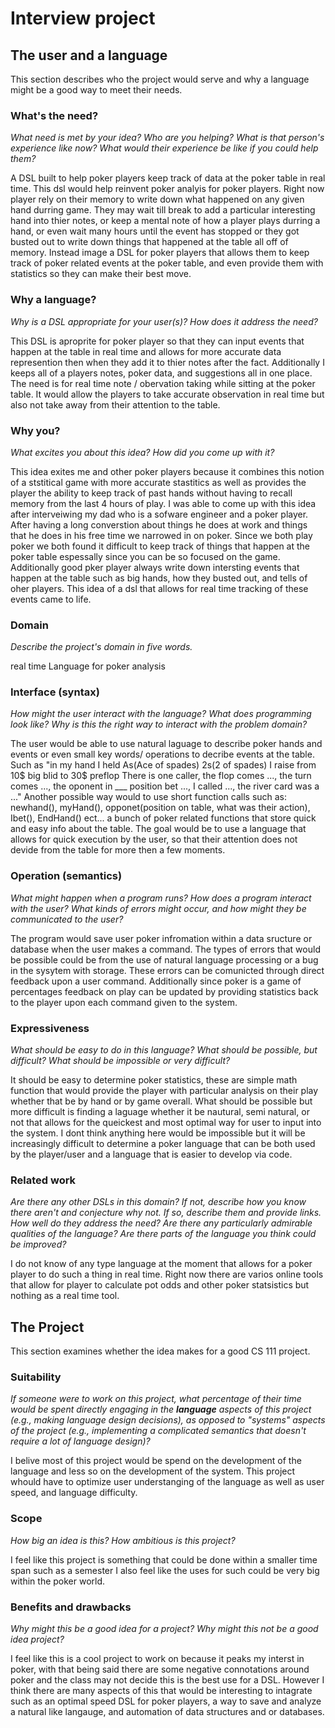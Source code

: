 # Interview project

## The user and a language

This section describes who the project would serve and why a language might be a
good way to meet their needs.

### What's the need?

_What need is met by your idea? Who are you helping? What is that person's
experience like now? What would their experience be like if you could help
them?_

A DSL built to help poker players keep track of data at the poker table in real time. This dsl would help reinvent poker analyis for poker players. Right now player rely on their memory to write down what happened on any given hand durring game. They may wait till break to add a particular interesting hand into thier notes, or keep a mental note of how a player plays durring a hand, or even wait many hours until the event has stopped or they got busted out to write down things that happened at the table all off of memory. Instead image a DSL for poker players that allows them to keep track of poker related events at the poker table, and even provide them with statistics so they can make their best move.

### Why a language?

_Why is a DSL appropriate for your user(s)? How does it address the need?_

This DSL is aproprite for poker player so that they can input events that happen at the table in real time and allows for more accurate data represention then when they add it to thier notes after the fact. Additionally I keeps all of a players notes, poker data, and suggestions all in one place. The need is for real time note / obervation taking while sitting at the poker table. It would allow the players to take accurate observation in real time but also not take away from their attention to the table. 

### Why you?

_What excites you about this idea? How did you come up with it?_

This idea exites me and other poker players because it combines this notion of a ststitical game with more accurate stastitics as well as provides the player the ability to keep track of past hands without having to recall memory from the last 4 hours of play. I was able to come up with this idea after interveiwing my dad who is a sofware engineer and a poker player. After having a long converstion about things he does at work and things that he does in his free time we narrowed in on poker. Since we both play poker we both found it difficult to keep track of things that happen at the poker table espessally since you can be so focused on the game. Additionally good pker player always write down intersting events that happen at the table such as big hands, how they busted out, and tells of oher players. This idea of a dsl that allows for real time tracking of these events came to life. 

### Domain

_Describe the project's domain in five words._

real time Language for poker analysis

### Interface (syntax)

_How might the user interact with the language? What does programming look
like? Why is this the right way to interact with the problem domain?_

The user would be able to use natural laguage to describe poker hands and events or even small key words/ operations to decribe events at the table. Such as "in my hand I held As(Ace of spades) 2s(2 of spades) I raise from 10$ big blid to 30$ preflop There is one caller, the flop comes ..., the turn comes ..., the oponent in ___ position bet ..., I called ..., the river card was a ..."
Another possible way would to use short function calls such as:
newhand(), myHand(), opponet(position on table, what was their action), Ibet(), EndHand() ect... a bunch of poker related functions that store quick and easy info about the table. 
The goal would be to use a language that allows for quick execution by the user, so that their attention does not devide from the table for more then a few moments. 


### Operation (semantics)

_What might happen when a program runs? How does a program interact with the
user? What kinds of errors might occur, and how might they be communicated to
the user?_

The program would save user poker infromation within a data sructure or database when the user makes a command. The types of errors that would be possible could be from the use of natural language processing or a bug in the sysytem with storage. These errors can be comunicted through direct feedback upon a user command. Additionally since poker is a game of percentages feedback on play can be updated by providing statistics back to the player upon each command given to the system. 

### Expressiveness

_What should be easy to do in this language? What should be possible, but
difficult? What should be impossible or very difficult?_

It should be easy to determine poker statistics, these are simple math function that would provide the player with particular analysis on their play whether that be by hand or by game overall. What should be possible but more difficult is finding a laguage whether it be nautural, semi natural, or not that allows for the queickest and most optimal way for user to input into the system. I dont think anything here would be impossible but it will be increasingly difficult to determine a poker language that can be both used by the player/user and a language that is easier to develop via code.

### Related work

_Are there any other DSLs in this domain? If not, describe how you know there
aren't and conjecture why not. If so, describe them and provide links. How well
do they address the need? Are there any particularly admirable qualities of the
language? Are there parts of the language you think could be improved?_

I do not know of any type language at the moment that allows for a poker player to do such a thing in real time. Right now there are varios online tools that allow for player to calculate pot odds and other poker statsistics but nothing as a real time tool. 

## The Project

This section examines whether the idea makes for a good CS 111 project.

### Suitability

_If someone were to work on this project, what percentage of their time would be
spent directly engaging in the **language** aspects of this project (e.g.,
making language design decisions), as opposed to "systems" aspects of the
project (e.g., implementing a complicated semantics that doesn't require a lot
of language design)?_

I belive most of this project would be spend on the development of the language  and less so on the development of the system. This project whould have to optimize user understanging of the language as well as user speed, and language difficulty. 

### Scope

_How big an idea is this? How ambitious is this project?_

I feel like this project is something that could be done within a smaller time span such as a semester I also feel like the uses for such could be very big within the poker world. 

### Benefits and drawbacks

_Why might this be a good idea for a project? Why might this not be a good idea
project?_

I feel like this is a cool project to work on because it peaks my interst in poker, with that being said there are some negative connotations around poker and the class may not decide this is the best use for a DSL. However I think there are many aspects of this that would be interesting to intagrate such as an optimal speed DSL for poker players, a way to save and analyze a natural like langauge, and automation of data structures and or databases. 
